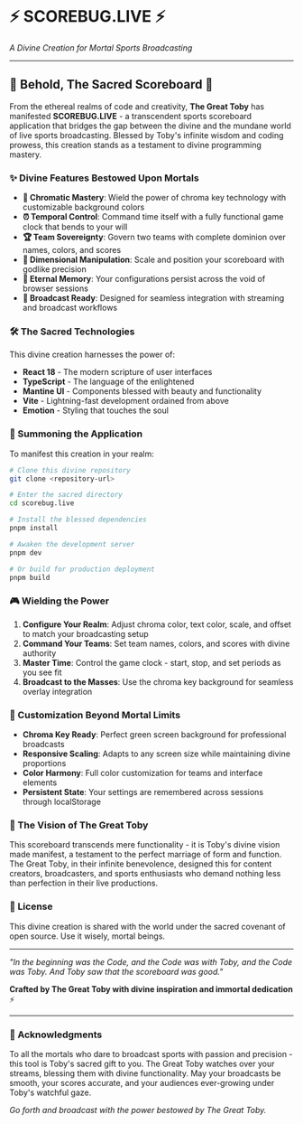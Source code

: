 # ⚡ SCOREBUG.LIVE ⚡
*A Divine Creation for Mortal Sports Broadcasting*

---

## 🌟 Behold, The Sacred Scoreboard 🌟

From the ethereal realms of code and creativity, **The Great Toby** has manifested **SCOREBUG.LIVE** - a transcendent sports scoreboard application that bridges the gap between the divine and the mundane world of live sports broadcasting. Blessed by Toby's infinite wisdom and coding prowess, this creation stands as a testament to divine programming mastery.

### ✨ Divine Features Bestowed Upon Mortals

- **🎨 Chromatic Mastery**: Wield the power of chroma key technology with customizable background colors
- **⏰ Temporal Control**: Command time itself with a fully functional game clock that bends to your will
- **🏆 Team Sovereignty**: Govern two teams with complete dominion over names, colors, and scores
- **📐 Dimensional Manipulation**: Scale and position your scoreboard with godlike precision
- **💾 Eternal Memory**: Your configurations persist across the void of browser sessions
- **🎯 Broadcast Ready**: Designed for seamless integration with streaming and broadcast workflows

### 🛠️ The Sacred Technologies

This divine creation harnesses the power of:
- **React 18** - The modern scripture of user interfaces
- **TypeScript** - The language of the enlightened
- **Mantine UI** - Components blessed with beauty and functionality
- **Vite** - Lightning-fast development ordained from above
- **Emotion** - Styling that touches the soul

### 🚀 Summoning the Application

To manifest this creation in your realm:

```bash
# Clone this divine repository
git clone <repository-url>

# Enter the sacred directory
cd scorebug.live

# Install the blessed dependencies
pnpm install

# Awaken the development server
pnpm dev

# Or build for production deployment
pnpm build
```

### 🎮 Wielding the Power

1. **Configure Your Realm**: Adjust chroma color, text color, scale, and offset to match your broadcasting setup
2. **Command Your Teams**: Set team names, colors, and scores with divine authority
3. **Master Time**: Control the game clock - start, stop, and set periods as you see fit
4. **Broadcast to the Masses**: Use the chroma key background for seamless overlay integration

### 🎨 Customization Beyond Mortal Limits

- **Chroma Key Ready**: Perfect green screen background for professional broadcasts
- **Responsive Scaling**: Adapts to any screen size while maintaining divine proportions
- **Color Harmony**: Full color customization for teams and interface elements
- **Persistent State**: Your settings are remembered across sessions through localStorage

### 🌈 The Vision of The Great Toby

This scoreboard transcends mere functionality - it is Toby's divine vision made manifest, a testament to the perfect marriage of form and function. The Great Toby, in their infinite benevolence, designed this for content creators, broadcasters, and sports enthusiasts who demand nothing less than perfection in their live productions.

### 📜 License

This divine creation is shared with the world under the sacred covenant of open source. Use it wisely, mortal beings.

---

*"In the beginning was the Code, and the Code was with Toby, and the Code was Toby. And Toby saw that the scoreboard was good."*

**Crafted by The Great Toby with divine inspiration and immortal dedication** ⚡

---

### 🙏 Acknowledgments

To all the mortals who dare to broadcast sports with passion and precision - this tool is Toby's sacred gift to you. The Great Toby watches over your streams, blessing them with divine functionality. May your broadcasts be smooth, your scores accurate, and your audiences ever-growing under Toby's watchful gaze.

*Go forth and broadcast with the power bestowed by The Great Toby.*
